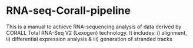 # RNA-seq-Corall-pipeline
This is a manual to achieve RNA-sequencing analysis of data derived by CORALL Total RNA-Seq V2 (Lexogen) technology. It includes: i) alignment, ii) differential expression analysis &amp; iii) generation of stranded tracks

